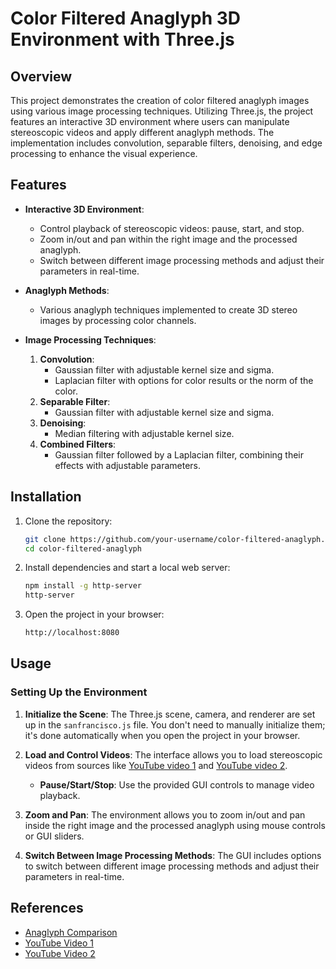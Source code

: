 
# Color Filtered Anaglyph 3D Environment with Three.js

## Overview

This project demonstrates the creation of color filtered anaglyph images using various image processing techniques. Utilizing Three.js, the project features an interactive 3D environment where users can manipulate stereoscopic videos and apply different anaglyph methods. The implementation includes convolution, separable filters, denoising, and edge processing to enhance the visual experience.

## Features

- **Interactive 3D Environment**:
  - Control playback of stereoscopic videos: pause, start, and stop.
  - Zoom in/out and pan within the right image and the processed anaglyph.
  - Switch between different image processing methods and adjust their parameters in real-time.

- **Anaglyph Methods**:
  - Various anaglyph techniques implemented to create 3D stereo images by processing color channels.

- **Image Processing Techniques**:
  1. **Convolution**:
     - Gaussian filter with adjustable kernel size and sigma.
     - Laplacian filter with options for color results or the norm of the color.
  2. **Separable Filter**:
     - Gaussian filter with adjustable kernel size and sigma.
  3. **Denoising**:
     - Median filtering with adjustable kernel size.
  4. **Combined Filters**:
     - Gaussian filter followed by a Laplacian filter, combining their effects with adjustable parameters.

## Installation

1. Clone the repository:
    ```bash
    git clone https://github.com/your-username/color-filtered-anaglyph.git
    cd color-filtered-anaglyph
    ```

2. Install dependencies and start a local web server:
    ```bash
    npm install -g http-server
    http-server
    ```

3. Open the project in your browser:
    ```bash
    http://localhost:8080
    ```

## Usage

### Setting Up the Environment

1. **Initialize the Scene**: The Three.js scene, camera, and renderer are set up in the `sanfrancisco.js` file. You don't need to manually initialize them; it's done automatically when you open the project in your browser.

2. **Load and Control Videos**: The interface allows you to load stereoscopic videos from sources like [YouTube video 1](https://www.youtube.com/watch?v=fs_Uw4qL2O8) and [YouTube video 2](https://www.youtube.com/watch?v=_FgCK6CdR8s).

    - **Pause/Start/Stop**: Use the provided GUI controls to manage video playback.

3. **Zoom and Pan**: The environment allows you to zoom in/out and pan inside the right image and the processed anaglyph using mouse controls or GUI sliders.

4. **Switch Between Image Processing Methods**: The GUI includes options to switch between different image processing methods and adjust their parameters in real-time.


## References

- [Anaglyph Comparison](https://3dtv.at/Knowhow/AnaglyphComparison_en.aspx)
- [YouTube Video 1](https://www.youtube.com/watch?v=fs_Uw4qL2O8)
- [YouTube Video 2](https://www.youtube.com/watch?v=_FgCK6CdR8s)


